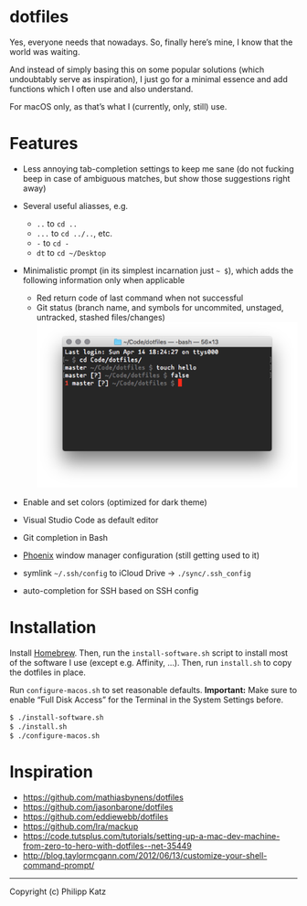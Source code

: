 # dotfiles

Yes, everyone needs that nowadays. So, finally here’s mine, I know that the world was waiting.

And instead of simply basing this on some popular solutions (which undoubtably serve as inspiration), I just go for a minimal essence and add functions which I often use and also understand.

For macOS only, as that’s what I (currently, only, still) use.

# Features

- Less annoying tab-completion settings to keep me sane (do not fucking beep in case of ambiguous matches, but show those suggestions right away)

- Several useful aliasses, e.g.

  - `..` to `cd ..`
  - `...` to `cd ../..`, etc.
  - `-` to `cd -`
  - `dt` to `cd ~/Desktop`

- Minimalistic prompt (in its simplest incarnation just `~ $`), which adds the following information only when applicable

  - Red return code of last command when not successful
  - Git status (branch name, and symbols for uncommited, unstaged, untracked, stashed files/changes)
    ![Screenshot](assets/prompt.png)

- Enable and set colors (optimized for dark theme)

- Visual Studio Code as default editor

- Git completion in Bash

- [Phoenix](https://github.com/kasper/phoenix) window manager configuration (still getting used to it)

- symlink `~/.ssh/config` to iCloud Drive -> `./sync/.ssh_config`

- auto-completion for SSH based on SSH config

# Installation

Install [Homebrew](https://brew.sh). Then, run the `install-software.sh` script to install most of the software I use (except e.g. Affinity, …). Then, run `install.sh` to copy the dotfiles in place.

Run `configure-macos.sh` to set reasonable defaults. **Important:** Make sure to enable “Full Disk Access” for the Terminal in the System Settings before.

```
$ ./install-software.sh
$ ./install.sh
$ ./configure-macos.sh
```

# Inspiration

- https://github.com/mathiasbynens/dotfiles
- https://github.com/jasonbarone/dotfiles
- https://github.com/eddiewebb/dotfiles
- https://github.com/lra/mackup
- https://code.tutsplus.com/tutorials/setting-up-a-mac-dev-machine-from-zero-to-hero-with-dotfiles--net-35449
- http://blog.taylormcgann.com/2012/06/13/customize-your-shell-command-prompt/

---

Copyright (c) Philipp Katz
